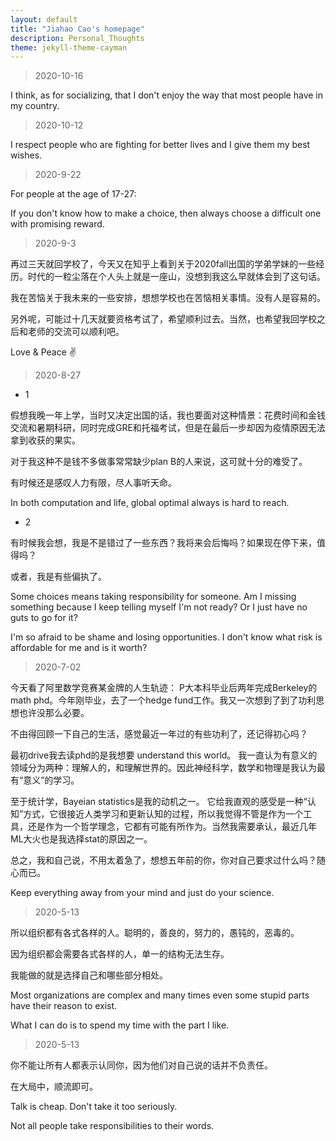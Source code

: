 ```yaml
---
layout: default
title: "Jiahao Cao's homepage"
description: Personal_Thoughts
theme: jekyll-theme-cayman
---
```


>2020-10-16

I think, as for socializing, that I don't enjoy the way that most people have in my country.

> 2020-10-12

I respect people who are fighting for better lives and I give them my best wishes.

> 2020-9-22

For people at the age of 17-27:

If you don't know how to make a choice, then always choose a difficult one with promising reward.

> 2020-9-3

再过三天就回学校了，今天又在知乎上看到关于2020fall出国的学弟学妹的一些经历。时代的一粒尘落在个人头上就是一座山，没想到我这么早就体会到了这句话。

我在苦恼关于我未来的一些安排，想想学校也在苦恼相关事情。没有人是容易的。


另外呢，可能过十几天就要资格考试了，希望顺利过去。当然，也希望我回学校之后和老师的交流可以顺利吧。

Love & Peace ✌️


> 2020-8-27

* 1

假想我晚一年上学，当时又决定出国的话，我也要面对这种情景：花费时间和金钱交流和暑期科研，同时完成GRE和托福考试，但是在最后一步却因为疫情原因无法拿到收获的果实。

对于我这种不是钱不多做事常常缺少plan B的人来说，这可就十分的难受了。

有时候还是感叹人力有限，尽人事听天命。

In both computation and life, global optimal always is hard to reach. 

* 2

有时候我会想，我是不是错过了一些东西？我将来会后悔吗？如果现在停下来，值得吗？

或者，我是有些偏执了。

Some choices means taking responsibility for someone. Am I missing something because I keep telling myself I'm not ready? Or I just have no guts to go for it? 

I'm so afraid to be shame and losing opportunities. I don't know what risk is affordable for me and is it worth?




> 2020-7-02

今天看了阿里数学竞赛某金牌的人生轨迹： P大本科毕业后两年完成Berkeley的math phd。今年刚毕业，去了一个hedge fund工作。我又一次想到了到了功利思想也许没那么必要。

不由得回顾一下自己的生活，感觉最近一年过的有些功利了，还记得初心吗？

最初drive我去读phd的是我想要 understand this world。 我一直认为有意义的领域分为两种：理解人的，和理解世界的。因此神经科学，数学和物理是我认为最有“意义”的学习。

至于统计学，Bayeian statistics是我的动机之一。 它给我直观的感受是一种“认知”方式，它很接近人类学习和更新认知的过程，所以我觉得不管是作为一个工具，还是作为一个哲学理念，它都有可能有所作为。当然我需要承认，最近几年ML大火也是我选择stat的原因之一。

总之，我和自己说，不用太着急了，想想五年前的你，你对自己要求过什么吗？随心而已。

Keep everything away from your mind and just do your science.


> 2020-5-13

所以组织都有各式各样的人。聪明的，善良的，努力的，愚钝的，恶毒的。

因为组织都会需要各式各样的人，单一的结构无法生存。

我能做的就是选择自己和哪些部分相处。

Most organizations are complex and many times even some stupid parts have their reason to exist.

What I can do is to spend my time with the part I like.


> 2020-5-13

你不能让所有人都表示认同你，因为他们对自己说的话并不负责任。

在大局中，顺流即可。

Talk is cheap. Don't take it too seriously.

Not all people take responsibilities to their words.



